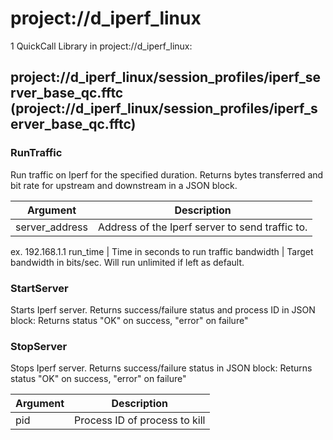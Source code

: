# project://d_iperf_linux
1 QuickCall Library in project://d_iperf_linux:
## project://d_iperf_linux/session_profiles/iperf_server_base_qc.fftc (project://d_iperf_linux/session_profiles/iperf_server_base_qc.fftc)

### RunTraffic
Run traffic on Iperf for the specified duration. Returns bytes transferred and bit rate for upstream and downstream in a JSON block. 

Argument | Description
------------ | -------------
server_address | Address of the Iperf server to send traffic to. 
ex. 192.168.1.1
run_time | Time in seconds to run traffic
bandwidth | Target bandwidth in bits/sec. Will run unlimited if left as default. 
### StartServer
Starts Iperf server. Returns success/failure status and process ID in JSON block:
Returns status "OK" on success, "error" on failure"
### StopServer
Stops Iperf server. Returns success/failure status in JSON block:
Returns status "OK" on success, "error" on failure"

Argument | Description
------------ | -------------
pid | Process ID of process to kill
